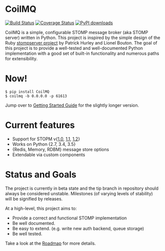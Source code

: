 CoilMQ
======

[![Build Status](https://travis-ci.org/hozn/coilmq.svg?branch=master)](https://travis-ci.org/hozn/coilmq)
[![Coverage Status](https://coveralls.io/repos/hozn/coilmq/badge.svg?branch=master&service=github)](https://coveralls.io/github/hozn/coilmq?branch=master)
[![PyPI downloads](https://img.shields.io/pypi/dm/coilmq.svg)](https://badge.fury.io/py/coilmq)


CoilMQ is a simple, configurable STOMP message broker (aka STOMP server) written in Python. This project is inspired by the simple design of the Ruby [stompserver project](http://stompserver.rubyforge.org/) by Patrick Hurley and Lionel Bouton. The goal of this project is to provide a well-tested and well-documented Python implementation with a good set of built-in functionality and numerous paths for extensibility.

Now!
====

    $ pip install CoilMQ
    $ coilmq -b 0.0.0.0 -p 61613

Jump over to [Getting Started Guide](https://github.com/hozn/coilmq/wiki/Getting-Started) for the slightly longer version.

Current features
================
* Support for STOPM v{[1.0](http://stomp.github.io/stomp-specification-1.0.html), [1.1](http://stomp.github.io/stomp-specification-1.1.html), [1.2](http://stomp.github.io/stomp-specification-1.2.html)}
* Works on Python {2.7, 3.4, 3.5}
* {Redis, Memory, RDBM} message store options
* Extendable via custom components

Status and Goals
================
The project is currently in beta state and the tip branch in repository should always be considered unstable. Milestones (of varying levels of stability) will be signified by releases.

At a high-level, this project aims to:

* Provide a correct and functional STOMP implementation
* Be well documented.
* Be easy to extend. (e.g. write new auth backend, queue storage)
* Be well tested.

Take a look at the [Roadmap](https://github.com/hozn/coilmq/wiki/Roadmap) for more details.
